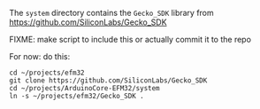 The `system` directory contains the `Gecko_SDK` library from https://github.com/SiliconLabs/Gecko_SDK

FIXME: make script to include this or actually commit it to the repo

For now: do this:
```
cd ~/projects/efm32
git clone https://github.com/SiliconLabs/Gecko_SDK
cd ~/projects/ArduinoCore-EFM32/system
ln -s ~/projects/efm32/Gecko_SDK .
```
